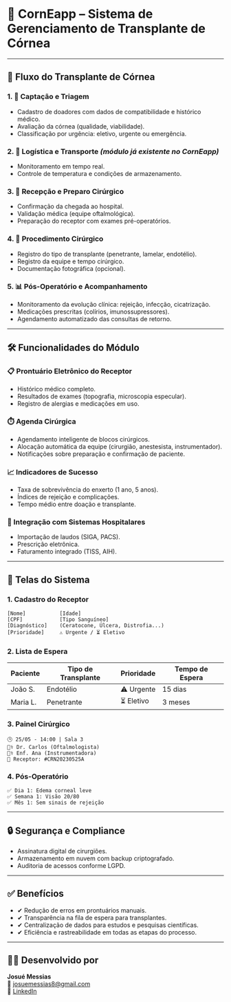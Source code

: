 # 🌽 CornEapp – Sistema de Gerenciamento de Transplante de Córnea


---

## 📌 Fluxo do Transplante de Córnea

### 1. 🏥 Captação e Triagem
- Cadastro de doadores com dados de compatibilidade e histórico médico.
- Avaliação da córnea (qualidade, viabilidade).
- Classificação por urgência: eletivo, urgente ou emergência.

### 2. 🚚 Logística e Transporte *(módulo já existente no CornEapp)*
- Monitoramento em tempo real.
- Controle de temperatura e condições de armazenamento.

### 3. 🏨 Recepção e Preparo Cirúrgico
- Confirmação da chegada ao hospital.
- Validação médica (equipe oftalmológica).
- Preparação do receptor com exames pré-operatórios.

### 4. 🔬 Procedimento Cirúrgico
- Registro do tipo de transplante (penetrante, lamelar, endotélio).
- Registro da equipe e tempo cirúrgico.
- Documentação fotográfica (opcional).

### 5. 📊 Pós-Operatório e Acompanhamento
- Monitoramento da evolução clínica: rejeição, infecção, cicatrização.
- Medicações prescritas (colírios, imunossupressores).
- Agendamento automatizado das consultas de retorno.

---

## 🛠️ Funcionalidades do Módulo

### 📋 Prontuário Eletrônico do Receptor
- Histórico médico completo.
- Resultados de exames (topografia, microscopia especular).
- Registro de alergias e medicações em uso.

### ⏱️ Agenda Cirúrgica
- Agendamento inteligente de blocos cirúrgicos.
- Alocação automática da equipe (cirurgião, anestesista, instrumentador).
- Notificações sobre preparação e confirmação de paciente.

### 📈 Indicadores de Sucesso
- Taxa de sobrevivência do enxerto (1 ano, 5 anos).
- Índices de rejeição e complicações.
- Tempo médio entre doação e transplante.

### 🤖 Integração com Sistemas Hospitalares
- Importação de laudos (SIGA, PACS).
- Prescrição eletrônica.
- Faturamento integrado (TISS, AIH).

---

## 📲 Telas do Sistema

### 1. Cadastro do Receptor
```
[Nome]           [Idade]  
[CPF]            [Tipo Sanguíneo]  
[Diagnóstico]    (Ceratocone, Úlcera, Distrofia...)  
[Prioridade]     ⚠️ Urgente / ⏳ Eletivo  
```

### 2. Lista de Espera

| Paciente | Tipo de Transplante | Prioridade | Tempo de Espera |
|----------|----------------------|------------|------------------|
| João S.  | Endotélio            | ⚠️ Urgente | 15 dias          |
| Maria L. | Penetrante           | ⏳ Eletivo | 3 meses          |

### 3. Painel Cirúrgico
```
🕒 25/05 - 14:00 | Sala 3  
👨‍⚕️ Dr. Carlos (Oftalmologista)  
👩‍⚕️ Enf. Ana (Instrumentadora)  
📌 Receptor: #CRN20230525A  
```

### 4. Pós-Operatório
```
✅ Dia 1: Edema corneal leve  
✅ Semana 1: Visão 20/80  
✅ Mês 1: Sem sinais de rejeição  
```

---

## 🔒 Segurança e Compliance

- Assinatura digital de cirurgiões.
- Armazenamento em nuvem com backup criptografado.
- Auditoria de acessos conforme LGPD.

---

## ✅ Benefícios

- ✔ Redução de erros em prontuários manuais.
- ✔ Transparência na fila de espera para transplantes.
- ✔ Centralização de dados para estudos e pesquisas científicas.
- ✔ Eficiência e rastreabilidade em todas as etapas do processo.

---

## 👨‍💻 Desenvolvido por

**Josué Messias**  
📧 [josuemessias8@gmail.com](mailto:josuemessias8@gmail.com)  
🔗 [LinkedIn](https://www.linkedin.com/in/josu%C3%A9-messias-9666a717b/)
